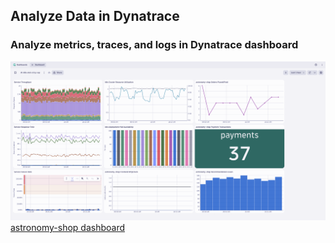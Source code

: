 ## Analyze Data in Dynatrace

### Analyze metrics, traces, and logs in Dynatrace dashboard
![astronomy-shop dashboard](../../../assets/images/01-dt_astronomy_shop_dashboard.png)
[astronomy-shop dashboard](https://github.com/dynatrace-wwse/enablement-kubernetes-opentelemetry/tree/main/lab-modules/opentelemetry-capstone/blob/code-spaces/opentelemetry-capstone_dt_dashboard.json)